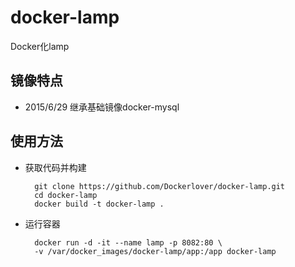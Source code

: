 # docker-lamp
Docker化lamp

## 镜像特点

- 2015/6/29 继承基础镜像docker-mysql

## 使用方法

- 获取代码并构建

        git clone https://github.com/Dockerlover/docker-lamp.git
        cd docker-lamp
        docker build -t docker-lamp .

- 运行容器

        docker run -d -it --name lamp -p 8082:80 \
        -v /var/docker_images/docker-lamp/app:/app docker-lamp
